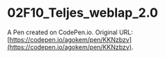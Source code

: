 # 02F10_Teljes_weblap_2.0

A Pen created on CodePen.io. Original URL: [https://codepen.io/agokem/pen/KKNzbzv](https://codepen.io/agokem/pen/KKNzbzv).


